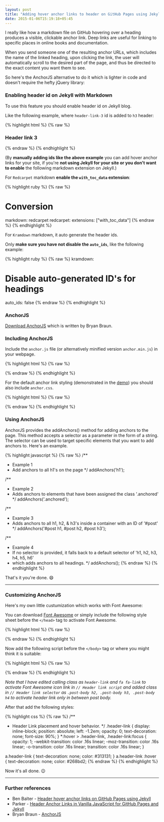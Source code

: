 ```yaml
---
layout: post
title: "Adding hover anchor links to header on GitHub Pages using Jekyll"
date: 2015-01-06T15:19:18+05:45
---
```


I really like how a markdown file on GitHub hovering over a heading produces a visible, clickable anchor link. Deep links are useful for linking to specific places in online books and documentation.

When you send someone one of the resulting anchor URLs, which includes the name of the linked heading, upon clicking the link, the user will automatically scroll to the desired part of the page, and thus be directed to the exact content you want them to see.

So here's the AnchorJS alternative to do it which is lighter in code and doesn't require the hefty jQuery library:

### Enabling header id on Jekyll with Markdown

To use this feature you should enable header id on Jekyll blog.

Like the following example, where `header-link-3` id is added to `h3` header:

{% highlight html %}
{% raw %}
<h3 id="header-link-3">Header link 3</h3>
{% endraw %}
{% endhighlight %}

(By **manually adding ids like the above example** you can add hover anchor links for your site, if you're **not using Jekyll for your site or you don't want to enable** the following markdown extension on Jekyll.)

For `Redcarpet` markdown **enable the `with_toc_data` extension**:

{% highlight ruby %}
{% raw %}
# Conversion
markdown:        redcarpet
redcarpet:
  extensions:    ["with_toc_data"]
{% endraw %}
{% endhighlight %}

For `Kramdown` markdown, it auto generate the header ids.

Only **make sure you have not disable the `auto_ids`**, like the following example:

{% highlight ruby %}
{% raw %}
kramdown:
  # Disable auto-generated ID's for headings
  auto_ids: false
{% endraw %}
{% endhighlight %}

### AnchorJS

[Download AnchorJS](https://github.com/bryanbraun/anchorjs/archive/gh-pages.zip) which is written by Bryan Braun.

### Including AnchorJS

Include the `anchor.js` file (or alternatively minified version `anchor.min.js`) in your webpage.

{% highlight html %}
{% raw %}
<script src="anchor.js"></script>
{% endraw %}
{% endhighlight %}

For the default anchor link styling (demonstrated in the [demo](http://bryanbraun.github.io/anchorjs/)) you should also include `anchor.css`.

{% highlight html %}
{% raw %}
<link rel="stylesheet" href="anchor.css">
{% endraw %}
{% endhighlight %}

### Using AnchorJS

AnchorJS provides the addAnchors() method for adding anchors to the page. This method accepts a selector as a parameter in the form of a string. The selector can be used to target specific elements that you want to add anchors to. Here's an example.

{% highlight javascript %}
{% raw %}
/**
* Example 1
* Add anchors to all h1's on the page
*/
addAnchors('h1');

/**
* Example 2
* Adds anchors to elements that have been assigned the class '.anchored'
*/
addAnchors('.anchored');

/**
* Example 3
* Adds anchors to all h1, h2, & h3's inside a container with an ID of '#post'
*/
addAnchors('#post h1, #post h2, #post h3');

/**
* Example 4
* If no selector is provided, it falls back to a default selector of 'h1, h2, h3, h4, h5, h6'
* which adds anchors to all headings.
*/
addAnchors();
{% endraw %}
{% endhighlight %}

That's it you're done. :smile:

---

### Customizing AnchorJS

Here's my own little custumization which works with Font Awesome:

You can download [Font Awesome](http://fortawesome.github.io/Font-Awesome/) or simply include the following style sheet before the `</head>` tag to activate Font Awesome.

{% highlight html %}
{% raw %}
<link href="//maxcdn.bootstrapcdn.com/font-awesome/4.2.0/css/font-awesome.min.css" rel="stylesheet">
{% endraw %}
{% endhighlight %}

Now add the following script before the `</body>` tag or where you might think it is suitable:

{% highlight html %}
{% raw %}
<script>

// Header link script
function addAnchors(e){e=e||"h1, h2, h3, h4, h5, h6";var t=document.querySelectorAll(e);for(var n=0;n<t.length;n++){var r;if(t[n].hasAttribute("id")){r=t[n].getAttribute("id")}else{var i=document.body.textContent?"textContent":"innerText";var s=t[n][i];tidyText=s.replace(/\s+/g,"-").toLowerCase();t[n].setAttribute("id",tidyText);r=tidyText}var o='<a class="header-link" href="#'+r+'"><span class="fa fa-link"></span></a>';t[n].innerHTML=t[n].innerHTML+o}};

// Header link selector
var selector = '.post-body h2, .post-body h3, .post-body h4';
addAnchors(selector);

</script>
{% endraw %}
{% endhighlight %}

*Note that I have edited calling class as `header-link` and `fa fa-link` to activate Font Awesome icon link in `// Header link script` and added class in `// Header link selector` as `.post-body h2, .post-body h3, .post-body h4` to activate header link only in between post body.*

After that add the following styles:

{% highlight css %}
{% raw %}
/**
* Header Link placement and hover behavior.
*/
.header-link {
  display: inline-block;
  position: absolute;
  left: -1.2em;
  opacity: 0;
  text-decoration: none;
  font-size: 90%;
}
*:hover > .header-link,
.header-link:focus  {
  opacity: 1;
  -webkit-transition: color .16s linear;
  -moz-transition: color .16s linear;
  -o-transition: color .16s linear;
  transition: color .16s linear;
}

a.header-link {
  text-decoration: none;
  color: #313131;
}
a.header-link :hover {
  text-decoration: none;
  color: #268bd2;
{% endraw %}
{% endhighlight %}

Now it's all done. :wink:

---

### Further references

* Ben Balter - [Header hover anchor links on GitHub Pages using Jekyll](http://ben.balter.com/2014/03/13/pages-anchor-links/)
* Parker - [Header Anchor Links in Vanilla JavaScript for GitHub Pages and Jekyll](http://blog.parkermoore.de/2014/08/01/header-anchor-links-in-vanilla-javascript-for-github-pages-and-jekyll/)
* Bryan Braun - [AnchorJS](http://bryanbraun.github.io/anchorjs/)
